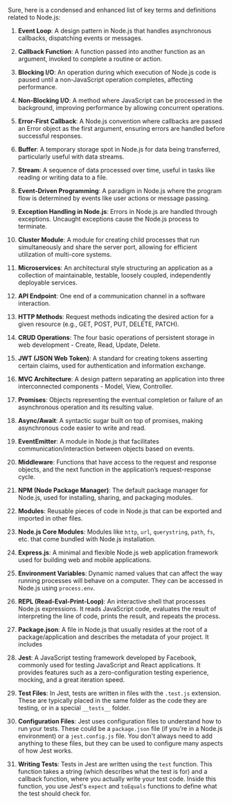 Sure, here is a condensed and enhanced list of key terms and definitions related to Node.js:

1. **Event Loop**: A design pattern in Node.js that handles asynchronous callbacks, dispatching events or messages.

2. **Callback Function**: A function passed into another function as an argument, invoked to complete a routine or action.

3. **Blocking I/O**: An operation during which execution of Node.js code is paused until a non-JavaScript operation completes, affecting performance.

4. **Non-Blocking I/O**: A method where JavaScript can be processed in the background, improving performance by allowing concurrent operations.

5. **Error-First Callback**: A Node.js convention where callbacks are passed an Error object as the first argument, ensuring errors are handled before successful responses.

6. **Buffer**: A temporary storage spot in Node.js for data being transferred, particularly useful with data streams.

7. **Stream**: A sequence of data processed over time, useful in tasks like reading or writing data to a file.

8. **Event-Driven Programming**: A paradigm in Node.js where the program flow is determined by events like user actions or message passing.

9. **Exception Handling in Node.js**: Errors in Node.js are handled through exceptions. Uncaught exceptions cause the Node.js process to terminate.

10. **Cluster Module**: A module for creating child processes that run simultaneously and share the server port, allowing for efficient utilization of multi-core systems.

11. **Microservices**: An architectural style structuring an application as a collection of maintainable, testable, loosely coupled, independently deployable services.

12. **API Endpoint**: One end of a communication channel in a software interaction.

13. **HTTP Methods**: Request methods indicating the desired action for a given resource (e.g., GET, POST, PUT, DELETE, PATCH).

14. **CRUD Operations**: The four basic operations of persistent storage in web development - Create, Read, Update, Delete.

15. **JWT (JSON Web Token)**: A standard for creating tokens asserting certain claims, used for authentication and information exchange.

16. **MVC Architecture**: A design pattern separating an application into three interconnected components - Model, View, Controller.

17. **Promises**: Objects representing the eventual completion or failure of an asynchronous operation and its resulting value.

18. **Async/Await**: A syntactic sugar built on top of promises, making asynchronous code easier to write and read.

19. **EventEmitter**: A module in Node.js that facilitates communication/interaction between objects based on events.

20. **Middleware**: Functions that have access to the request and response objects, and the next function in the application’s request-response cycle.

21. **NPM (Node Package Manager)**: The default package manager for Node.js, used for installing, sharing, and packaging modules.

22. **Modules**: Reusable pieces of code in Node.js that can be exported and imported in other files.

23. **Node.js Core Modules**: Modules like `http`, `url`, `querystring`, `path`, `fs`, etc. that come bundled with Node.js installation.

24. **Express.js**: A minimal and flexible Node.js web application framework used for building web and mobile applications.

25. **Environment Variables**: Dynamic named values that can affect the way running processes will behave on a computer. They can be accessed in Node.js using `process.env`.

26. **REPL (Read-Eval-Print-Loop)**: An interactive shell that processes Node.js expressions. It reads JavaScript code, evaluates the result of interpreting the line of code, prints the result, and repeats the process.
  
27. **Package.json**: A file in Node.js that usually resides at the root of a package/application and describes the metadata of your project. It includes

1. **Jest**: A JavaScript testing framework developed by Facebook, commonly used for testing JavaScript and React applications. It provides features such as a zero-configuration testing experience, mocking, and a great iteration speed.

2. **Test Files**: In Jest, tests are written in files with the `.test.js` extension. These are typically placed in the same folder as the code they are testing, or in a special `__tests__` folder.

3. **Configuration Files**: Jest uses configuration files to understand how to run your tests. These could be a `package.json` file (if you're in a Node.js environment) or a `jest.config.js` file. You don't always need to add anything to these files, but they can be used to configure many aspects of how Jest works.

4. **Writing Tests**: Tests in Jest are written using the `test` function. This function takes a string (which describes what the test is for) and a callback function, where you actually write your test code. Inside this function, you use Jest's `expect` and `toEquals` functions to define what the test should check for.